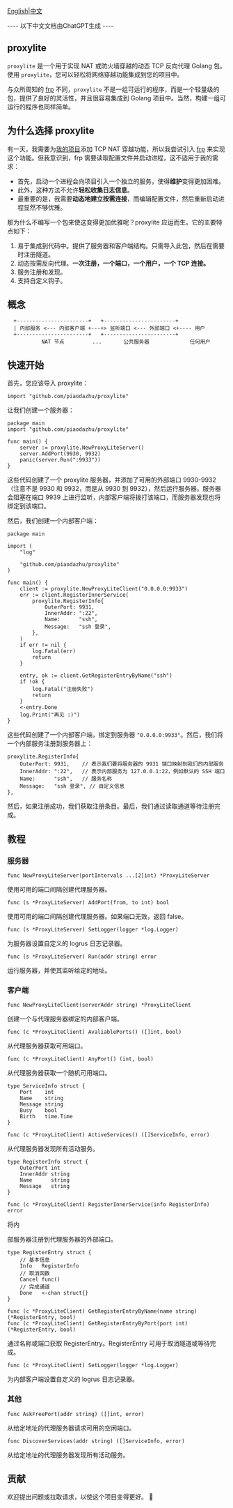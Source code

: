 [English](./README.md)|[中文](./README_ZH.md)

---- 以下中文文档由ChatGPT生成 ----

## proxylite
`proxylite` 是一个用于实现 NAT 或防火墙穿越的动态 TCP 反向代理 Golang 包。使用 `proxylite`，您可以轻松将网络穿越功能集成到您的项目中。

与众所周知的 [frp](https://github.com/fatedier/frp) 不同，`proxylite` 不是一组可运行的程序，而是一个轻量级的包，提供了良好的灵活性，并且很容易集成到 Golang 项目中。当然，构建一组可运行的程序也同样简单。

## 为什么选择 proxylite

有一天，我需要为[我的项目](https://github.com/piaodazhu/Octopoda)添加 TCP NAT 穿越功能，所以我尝试引入 [frp](https://github.com/fatedier/frp) 来实现这个功能。但我意识到，frp 需要读取配置文件并启动进程，这不适用于我的需求：
- 首先，启动一个进程会向项目引入一个独立的服务，使得**维护**变得更加困难。
- 此外，这种方法不允许**轻松收集日志信息**。
- 最重要的是，我需要**动态地建立按需连接**，而编辑配置文件，然后重新启动进程显然不够优雅。

那为什么不编写一个包来使这变得更加优雅呢？proxylite 应运而生。它的主要特点如下：
1. 易于集成到代码中。提供了服务器和客户端结构。只需导入此包，然后在需要时注册隧道。
2. 动态按需反向代理。**一次注册，一个端口，一个用户，一个 TCP 连接。**
3. 服务注册和发现。
4. 支持自定义钩子。

## 概念
```
  +-----------------------+   +-----------------------+
  | 内部服务 <--- 内部客户端 +---+> 监听端口 <--- 外部端口 <+---- 用户 
  +-----------------------+   +-----------------------+
           NAT 节点         ...       公共服务器             任何用户
```

## 快速开始

首先，您应该导入 proxylite：
```golang
import "github.com/piaodazhu/proxylite"
```

让我们创建一个服务器：
```golang
package main
import "github.com/piaodazhu/proxylite"

func main() {
	server := proxylite.NewProxyLiteServer()
	server.AddPort(9930, 9932)
	panic(server.Run(":9933"))
}
```

这些代码创建了一个 proxylite 服务器，并添加了可用的外部端口 9930-9932（注意不是 9930 和 9932，而是从 9930 到 9932），然后运行服务器。服务器会阻塞在端口 9939 上进行监听，内部客户端将拨打该端口，而服务器发现也将绑定到该端口。

然后，我们创建一个内部客户端：
```golang
package main

import (
	"log"

	"github.com/piaodazhu/proxylite"
)

func main() {
	client := proxylite.NewProxyLiteClient("0.0.0.0:9933")
	err := client.RegisterInnerService(
		proxylite.RegisterInfo{
			OuterPort: 9931,
			InnerAddr: ":22",
			Name:      "ssh",
			Message:   "ssh 登录",
		},
	)
    if err != nil {
        log.Fatal(err)
        return
    }

	entry, ok := client.GetRegisterEntryByName("ssh")
	if !ok {
        log.Fatal("注册失败")
		return
	}
	<-entry.Done
    log.Print("再见 :)")
}
```

这些代码创建了一个内部客户端，绑定到服务器 `"0.0.0.0:9933"`。然后，我们将一个内部服务注册到服务器上：
```golang
proxylite.RegisterInfo{
    OuterPort: 9931,    // 表示我们要将服务器的 9931 端口映射到我们的内部服务
    InnerAddr: ":22",   // 表示内部服务为 127.0.0.1:22，例如默认的 SSH 端口
    Name:      "ssh",   // 服务名称
    Message:   "ssh 登录", // 自定义信息
},
```
然后，如果注册成功，我们获取注册条目。最后，我们通过读取通道等待注册完成。

## 教程

### 服务器
```golang
func NewProxyLiteServer(portIntervals ...[2]int) *ProxyLiteServer
```
使用可用的端口间隔创建代理服务器。

```golang
func (s *ProxyLiteServer) AddPort(from, to int) bool
```
使用可用的端口间隔创建代理服务器。如果端口无效，返回 false。

```golang
func (s *ProxyLiteServer) SetLogger(logger *log.Logger)
```
为服务器设置自定义的 logrus 日志记录器。

```golang
func (s *ProxyLiteServer) Run(addr string) error
```
运行服务器，并使其监听给定的地址。

### 客户端

```golang
func NewProxyLiteClient(serverAddr string) *ProxyLiteClient
```
创建一个与代理服务器绑定的内部客户端。

```golang
func (c *ProxyLiteClient) AvaliablePorts() ([]int, bool)
```
从代理服务器获取可用端口。

```golang
func (c *ProxyLiteClient) AnyPort() (int, bool)
```
从代理服务器获取一个随机可用端口。

```golang
type ServiceInfo struct {
	Port    int
	Name    string
	Message string
	Busy    bool
	Birth   time.Time
}

func (c *ProxyLiteClient) ActiveServices() ([]ServiceInfo, error)
```
从代理服务器发现所有活动服务。

```golang
type RegisterInfo struct {
	OuterPort int
	InnerAddr string
	Name      string
	Message   string
}

func (c *ProxyLiteClient) RegisterInnerService(info RegisterInfo) error
```
将内

部服务器注册到代理服务器的外部端口。

```golang
type RegisterEntry struct {
	// 基本信息
	Info   RegisterInfo
	// 取消函数
	Cancel func()
	// 完成通道
	Done   <-chan struct{}
}

func (c *ProxyLiteClient) GetRegisterEntryByName(name string) (*RegisterEntry, bool) 
func (c *ProxyLiteClient) GetRegisterEntryByPort(port int) (*RegisterEntry, bool)
```
通过名称或端口获取 RegisterEntry。RegisterEntry 可用于取消隧道或等待完成。

```golang
func (c *ProxyLiteClient) SetLogger(logger *log.Logger)
```
为内部客户端设置自定义的 logrus 日志记录器。

### 其他

```golang
func AskFreePort(addr string) ([]int, error)
```
从给定地址的代理服务器请求可用的空闲端口。

```golang
func DiscoverServices(addr string) ([]ServiceInfo, error)
```
从给定地址的代理服务器发现所有活动服务。

## 贡献

欢迎提出问题或拉取请求，以使这个项目变得更好。 🌈